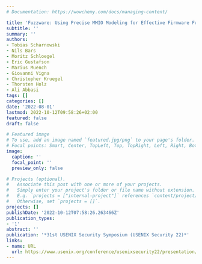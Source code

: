 ```yaml
---
# Documentation: https://wowchemy.com/docs/managing-content/

title: 'Fuzzware: Using Precise MMIO Modeling for Effective Firmware Fuzzing'
subtitle: ''
summary: ''
authors:
- Tobias Scharnowski
- Nils Bars
- Moritz Schloegel
- Eric Gustafson
- Marius Muench
- Giovanni Vigna
- Christopher Kruegel
- Thorsten Holz
- Ali Abbasi
tags: []
categories: []
date: '2022-08-01'
lastmod: 2022-10-12T09:58:26+02:00
featured: false
draft: false

# Featured image
# To use, add an image named `featured.jpg/png` to your page's folder.
# Focal points: Smart, Center, TopLeft, Top, TopRight, Left, Right, BottomLeft, Bottom, BottomRight.
image:
  caption: ''
  focal_point: ''
  preview_only: false

# Projects (optional).
#   Associate this post with one or more of your projects.
#   Simply enter your project's folder or file name without extension.
#   E.g. `projects = ["internal-project"]` references `content/project/deep-learning/index.md`.
#   Otherwise, set `projects = []`.
projects: []
publishDate: '2022-10-12T07:58:26.263466Z'
publication_types:
- '1'
abstract: ''
publication: '*31st USENIX Security Symposium (USENIX Security 22)*'
links:
- name: URL
  url: https://www.usenix.org/conference/usenixsecurity22/presentation/scharnowski
---
```

